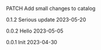 PATCH
Add small changes to catalog

0.1.2 Serious update 2023-05-20

0.0.2 Hello 2023-05-05

0.0.1 Init 2023-04-30
